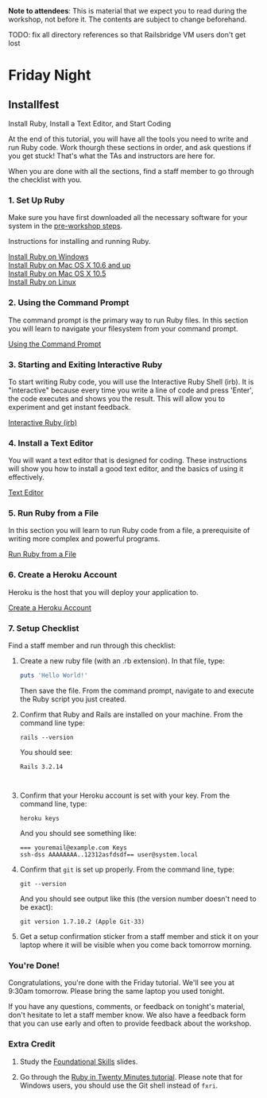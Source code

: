 <div class="alert alert-info">
<strong>Note to attendees</strong>: This is material that we expect you to read during the workshop, not before it. The contents are subject to change beforehand.
</div>


TODO: fix all directory references so that Railsbridge VM users don't get lost

# Friday Night

## Installfest

Install Ruby, Install a Text Editor, and Start Coding

At the end of this tutorial, you will have all the tools you need to write and run Ruby code. Work thourgh
these sections in order, and ask questions if you get stuck! That's what the TAs and instructors are here for.

When you are done with all the sections, find a staff member to go through the checklist with you.


### 1. Set Up Ruby

Make sure you have first downloaded all the necessary software for your system
in the [pre-workshop steps](/pre_workshop).

Instructions for installing and running Ruby.

[Install Ruby on Windows](/installfest/install/windows)  
[Install Ruby on Mac OS X 10.6 and up](/installfest/install/osx)  
[Install Ruby on Mac OS X 10.5](/installfest/install/osx-10-5)  
[Install Ruby on Linux](/installfest/install/linux)  


### 2. Using the Command Prompt
The command prompt is the primary way to run Ruby files. In this section you will learn to navigate your filesystem
from your command prompt.

[Using the Command Prompt](/installfest/command_prompt)

### 3. Starting and Exiting Interactive Ruby
To start writing Ruby code, you will use the Interactive Ruby Shell (irb). It is "interactive" because every time you 
write a line of code and press 'Enter', the code executes and shows you the result. This will allow you to experiment
and get instant feedback.

[Interactive Ruby (irb)](/installfest/interactive_ruby)  

### 4. Install a Text Editor
You will want a text editor that is designed for coding. These instructions will show you how to install a good text 
editor, and the basics of using it effectively.

[Text Editor](/installfest/text_editor)  

### 5. Run Ruby from a File
In this section you will learn to run Ruby code from a file, a prerequisite of writing more complex and powerful
programs.

[Run Ruby from a File](/installfest/run_ruby)


### 6. Create a Heroku Account
Heroku is the host that you will deploy your application to.

[Create a Heroku Account](/installfest/create_a_heroku_account)


### 7. Setup Checklist 

Find a staff member and run through this checklist:

1. Create a new ruby file (with an .rb extension). In that file, type:

    ``` ruby
    puts 'Hello World!'
    ```
    Then save the file. From the command prompt, navigate to and execute the Ruby script you just created.

2. Confirm that Ruby and Rails are installed on your machine.  From the command line type:

    ```text
    rails --version
    ```
    
    You should see:
    
    ```text
    Rails 3.2.14
    ```
   ```
    
3. Confirm that your Heroku account is set with your key. From the
   command line, type:

    ```text
    heroku keys
    ```
    And you should see something like:

    ```text
    === youremail@example.com Keys
    ssh-dss AAAAAAAA..12312asfdsdf== user@system.local
    ```

4. Confirm that `git` is set up properly. From the command line, type:

    ```text
    git --version
    ```

    And you should see output like this (the version number doesn't need to be exact):

    ```text
    git version 1.7.10.2 (Apple Git-33)
    ```

5. Get a setup confirmation sticker from a staff member and stick it on
   your laptop where it will be visible when you come back tomorrow morning.


### You're Done!

Congratulations, you're done with the Friday tutorial. We'll see you at 9:30am tomorrow. Please bring
the same laptop you used tonight.

If you have any questions, comments, or feedback on tonight's material, don't hesitate to let a staff member know. We also have a feedback form that you can use early and often to provide feedback about the workshop. 


### Extra Credit

1. Study the [Foundational Skills](/workshop/foundational_skills) slides.

2. Go through the [Ruby in Twenty Minutes tutorial](https://www.ruby-lang.org/en/documentation/quickstart/).  Please note that for Windows users, you should use the Git shell instead of `fxri`.


